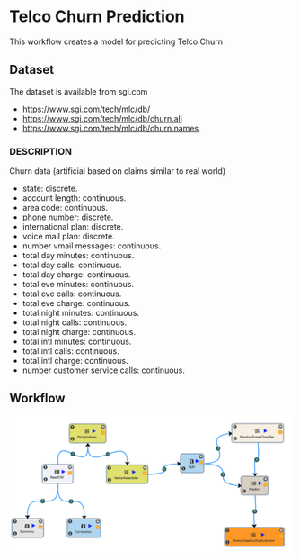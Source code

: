 # Telco Churn Prediction

This workflow creates a model for predicting Telco Churn

## Dataset

The dataset is available from sgi.com

- https://www.sgi.com/tech/mlc/db/
- https://www.sgi.com/tech/mlc/db/churn.all
- https://www.sgi.com/tech/mlc/db/churn.names

### DESCRIPTION

Churn data (artificial based on claims similar to real world)

- state: discrete.
- account length: continuous.
- area code: continuous.
- phone number: discrete.
- international plan: discrete.
- voice mail plan: discrete.
- number vmail messages: continuous.
- total day minutes: continuous.
- total day calls: continuous.
- total day charge: continuous.
- total eve minutes: continuous.
- total eve calls: continuous.
- total eve charge: continuous.
- total night minutes: continuous.
- total night calls: continuous.
- total night charge: continuous.
- total intl minutes: continuous.
- total intl calls: continuous.
- total intl charge: continuous.
- number customer service calls: continuous.


## Workflow

<img src="telco-churn-prediction-workflow.png"/>



